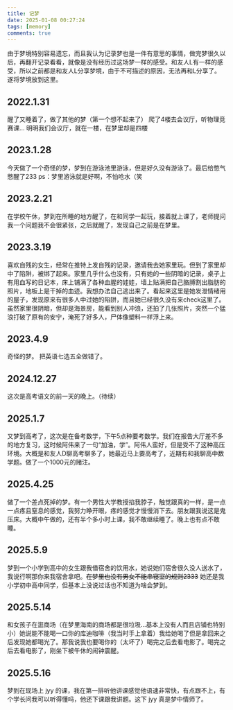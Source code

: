 ```yaml
---
title: 记梦
date: 2025-01-08 00:27:24
tags: [memory]
comments: true
---
```


由于梦境特别容易遗忘，而且我认为记录梦也是一件有意思的事情，做完梦很久以后，再翻开记录看看，就像是没有经历过这场梦一样的感受。和友人L有一样的感受，所以之前都是和友人L分享梦境，由于不可描述的原因，无法再和L分享了。遂将梦境放到这里。

<!-- more -->

## 2022.1.31

醒了又睡着了，做了其他的梦（第一个想不起来了）
爬了4楼去会议厅，听物理竞赛课...
明明我们会议厅，就在一楼，在梦里却是四楼

## 2023.1.28

今天做了一个奇怪的梦，梦到在游泳池里游泳，但是好久没有游泳了。最后给憋气憋醒了233
ps：梦里游泳就是好啊，不怕呛水（笑

## 2023.2.21

在学校午休，梦到在所睡的地方醒了，在和同学一起玩，接着就上课了，老师提问我一个问题我不会很紧张，之后就醒了，发现自己之前是在梦里。

## 2023.3.19

喜欢自残的女生，经常在推特上发自残的记录，邀请我去她家里玩。但到了家里却中了陷阱，被绑了起来。家里几乎什么也没有，只有她的一些阴暗的记录，桌子上有用血写的日记本，床上铺满了各种血腥的娃娃，墙上贴满把自己胳膊割出脂肪的照片，地板上是干掉的血迹。我想办法自己逃出来了。看起来这里是她发泄情绪用的屋子，发现原来有很多人中过她的陷阱，而且她已经很久没有来check这里了。虽然家里很阴暗，但却是海景房，能看到别人冲浪，还拍了几张照片，突然一个猛浪打破了原有的安宁，淹死了好多人，尸体像塑料一样浮上来。

## 2023.4.9

奇怪的梦。
把英语七选五全做错了。

## 2024.12.27

这次是高考语文的前一天的晚上。（待续）

## 2025.1.7

又梦到高考了，这次是在备考数学，下午5点种要考数学。我们在报告大厅差不多的地方复习，这时候阿伟来了一句“加油，学”。阿伟人蛮好，但是受不了这种高压环境。大概是和友人D聊高考聊多了，她最近马上要高考了，近期有和我聊高中数学题。做了一个1000元的赌注。

## 2025.4.25

做了一个差点死掉的梦。有一个男性大学教授掐我脖子，触觉跟真的一样，是一点一点疼且窒息的感觉，我努力睁开眼，疼的感觉才慢慢消下去。朋友跟我说这是鬼压床。大概中午做的，还有半个多小时上课，我不敢继续睡了。晚上也有点不敢睡。

## 2025.5.9

梦到一个小学到高中的女生跟我借宿舍的饮用水，她说她们宿舍很久没人送水了，我说行啊那你来我宿舍拿吧。~~在梦里也没有男女不能串寝室的规则2333~~ 她还是我小学初中高中同学，但基本上没说过话也不知道为啥会梦到。

## 2025.5.14

和女孩子在逛商场（在梦里海南的商场都是很垃圾...基本上没有人而且店铺也特别小）她说能不能喝一口你的库迪咖啡（我当时手上拿着）我给她喝了但是拿回来之后发现她都喝光了。那我说我也要喝你的（太坏了）喝完之后去看电影了。喝完之后去看电影了，刚坐下被午休的闹钟震醒。

## 2025.5.16

梦到在现场上 jyy 的课，我在第一排听他讲课感觉他语速非常快，有点跟不上，有个学长问我可以听得懂吗，他还下课跟我讲题。这下 jyy 真是梦中情师了。
